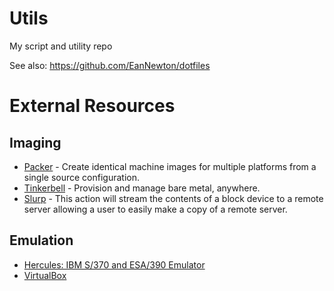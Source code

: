 # Utils
My script and utility repo


See also: https://github.com/EanNewton/dotfiles

# External Resources

## Imaging

* [Packer](https://www.packer.io/) - Create identical machine images for multiple platforms from a single source configuration.
* [Tinkerbell](https://tinkerbell.org/) - Provision and manage bare metal, anywhere.
* [Slurp](https://artifacthub.io/packages/tbaction/tinkerbell-community/slurp) - This action will stream the contents of a block device to a remote server allowing a user to easily make a copy of a remote server.

## Emulation

* [Hercules: IBM S/370 and ESA/390 Emulator](http://www.jaymoseley.com/hercules/)
* [VirtualBox](https://www.virtualbox.org/)
